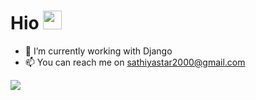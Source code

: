 # Hio <img src="https://images.squarespace-cdn.com/content/v1/555a9fc2e4b048c87e18f80e/1538551976138-JWBE7UIJ3SLGCNENH2G1/ke17ZwdGBToddI8pDm48kGfiFqkITS6axXxhYYUCnlRZw-zPPgdn4jUwVcJE1ZvWQUxwkmyExglNqGp0IvTJZUJFbgE-7XRK3dMEBRBhUpynMgxFZ6RzSE45ir_sniaZBw7FOrln7zsnpr66I7c2YLH858feRDDLIQWAxIBqV54/animat-heart.gif" width="30 px">

- 🌱 I’m currently working with Django
- 📫 You can reach me on sathiyastar2000@gmail.com


<img src="https://github-readme-stats.vercel.app/api?username=Sathiyanarayanan-M&&show_icons=true">
